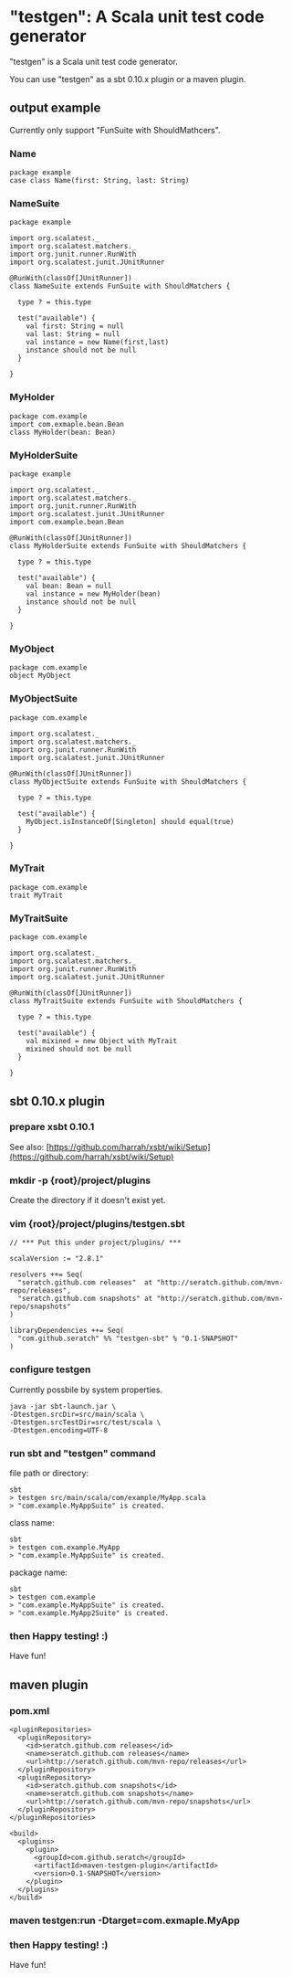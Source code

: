 # "testgen": A Scala unit test code generator

"testgen" is a Scala unit test code generator.

You can use "testgen" as a sbt 0.10.x plugin or a maven plugin.

## output example

Currently only support "FunSuite with ShouldMathcers".

### Name

    package example
    case class Name(first: String, last: String)

### NameSuite

    package example
    
    import org.scalatest._
    import org.scalatest.matchers._
    import org.junit.runner.RunWith
    import org.scalatest.junit.JUnitRunner
    
    @RunWith(classOf[JUnitRunner])
    class NameSuite extends FunSuite with ShouldMatchers {
    
      type ? = this.type
    
      test("available") {
        val first: String = null
        val last: String = null
        val instance = new Name(first,last)
        instance should not be null
      }
    
    }

### MyHolder

    package com.example
    import com.exmaple.bean.Bean
    class MyHolder(bean: Bean)

### MyHolderSuite

    package example

    import org.scalatest._
    import org.scalatest.matchers._
    import org.junit.runner.RunWith
    import org.scalatest.junit.JUnitRunner
    import com.example.bean.Bean

    @RunWith(classOf[JUnitRunner])
    class MyHolderSuite extends FunSuite with ShouldMatchers {

      type ? = this.type

      test("available") {
        val bean: Bean = null
        val instance = new MyHolder(bean)
        instance should not be null
      }

    }

### MyObject

    package com.example
    object MyObject

### MyObjectSuite

    package com.example
    
    import org.scalatest._
    import org.scalatest.matchers._
    import org.junit.runner.RunWith
    import org.scalatest.junit.JUnitRunner

    @RunWith(classOf[JUnitRunner])
    class MyObjectSuite extends FunSuite with ShouldMatchers {
    
      type ? = this.type
    
      test("available") {
        MyObject.isInstanceOf[Singleton] should equal(true)
      }
    
    }

### MyTrait

    package com.example
    trait MyTrait

### MyTraitSuite

    package com.example
    
    import org.scalatest._
    import org.scalatest.matchers._
    import org.junit.runner.RunWith
    import org.scalatest.junit.JUnitRunner

    @RunWith(classOf[JUnitRunner])
    class MyTraitSuite extends FunSuite with ShouldMatchers {
    
      type ? = this.type
    
      test("available") {
        val mixined = new Object with MyTrait
        mixined should not be null
      }
    
    }

## sbt 0.10.x plugin

### prepare xsbt 0.10.1

See also: [https://github.com/harrah/xsbt/wiki/Setup](https://github.com/harrah/xsbt/wiki/Setup)

### mkdir -p {root}/project/plugins

Create the directory if it doesn't exist yet.

### vim {root}/project/plugins/testgen.sbt

    // *** Put this under project/plugins/ ***

    scalaVersion := "2.8.1"

    resolvers ++= Seq(
      "seratch.github.com releases"  at "http://seratch.github.com/mvn-repo/releases",
      "seratch.github.com snapshots" at "http://seratch.github.com/mvn-repo/snapshots"
    )

    libraryDependencies ++= Seq(
      "com.github.seratch" %% "testgen-sbt" % "0.1-SNAPSHOT"
    )

### configure testgen

Currently possbile by system properties.

    java -jar sbt-launch.jar \
    -Dtestgen.srcDir=src/main/scala \
    -Dtestgen.srcTestDir=src/test/scala \
    -Dtestgen.encoding=UTF-8

### run sbt and "testgen" command

file path or directory:

    sbt
    > testgen src/main/scala/com/example/MyApp.scala
    > "com.example.MyAppSuite" is created.

class name:

    sbt
    > testgen com.example.MyApp
    > "com.example.MyAppSuite" is created.

package name:

    sbt
    > testgen com.example
    > "com.example.MyAppSuite" is created.
    > "com.example.MyApp2Suite" is created.

### then Happy testing! :)

Have fun!

## maven plugin

### pom.xml

    <pluginRepositories>
      <pluginRepository>
        <id>seratch.github.com releases</id>
        <name>seratch.github.com releases</name>
        <url>http://seratch.github.com/mvn-repo/releases</url>
      </pluginRepository>
      <pluginRepository>
        <id>seratch.github.com snapshots</id>
        <name>seratch.github.com snapshots</name>
        <url>http://seratch.github.com/mvn-repo/snapshots</url>
      </pluginRepository>
    </pluginRepositories>

    <build>
      <plugins>
        <plugin>
          <groupId>com.github.seratch</groupId>
          <artifactId>maven-testgen-plugin</artifactId>
          <version>0.1-SNAPSHOT</version>
        </plugin>
      </plugins>
    </build>
 
### maven testgen:run -Dtarget=com.exmaple.MyApp

### then Happy testing! :)

Have fun!

